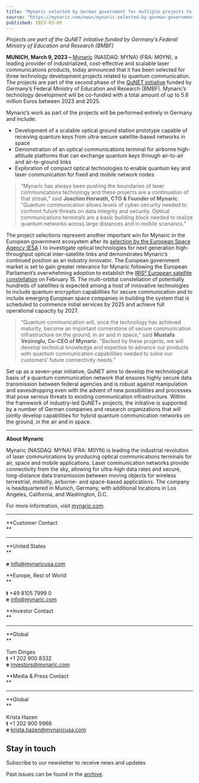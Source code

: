 ```yaml
---
title: "Mynaric selected by German government for multiple projects to develop quantum communication capabilities"
source: "https://mynaric.com/news/mynaric-selected-by-german-government-for-multiple-projects-to-develop-quantum-communication-capabilities/"
published: 2023-03-09
---
```

*Projects are part of the QuNET initiative funded by Germany’s Federal Ministry of Education and Research (BMBF)*

**MUNICH, March 9, 2023 –** [Mynaric](https://mynaric.com/) (NASDAQ: MYNA) (FRA: M0YN), a leading provider of industrialized, cost-effective and scalable laser communications products, today announced that it has been selected for three technology development projects related to quantum communication. The projects are part of the second phase of the [QuNET initiative](https://www.qunet-initiative.de/) funded by Germany’s Federal Ministry of Education and Research (BMBF). Mynaric’s technology development will be co-funded with a total amount of up to 5.6 million Euros between 2023 and 2025.

Mynaric’s work as part of the projects will be performed entirely in Germany and include:

- Development of a scalable optical ground station prototype capable of receiving quantum keys from ultra-secure satellite-based networks in space
- Demonstration of an optical communications terminal for airborne high-altitude platforms that can exchange quantum keys through air-to-air and air-to-ground links
- Exploration of compact optical technologies to enable quantum key and laser communication for fixed and mobile network nodes

> “Mynaric has always been pushing the boundaries of laser communications technology and these projects are a continuation of that streak,” said **Joachim Horwath, CTO & Founder of Mynaric**. “Quantum communication allows levels of cyber-security needed to confront future threats on data integrity and security. Optical communications terminals are a basic building block needed to realize quantum networks across large distances and in mobile scenarios.”

The project selections represent another important win for Mynaric in the European government ecosystem after its [selection by the European Space Agency (ESA](https://mynaric.com/news/mynaric-selected-by-esa-to-investigate-optical-technologies-for-next-generation-high-throughput-optical-inter-satellite-links/) ) to investigate optical technologies for next generation high-throughput optical inter-satellite links and demonstrates Mynaric’s continued position as an industry innovator. The European government market is set to gain greater relevance for Mynaric following the European Parliament’s overwhelming adoption to establish the [IRIS² European satellite constellation](https://defence-industry-space.ec.europa.eu/adoption-european-parliament-iris2-europes-new-infrastructure-resilience-interconnection-security-2023-02-14_en) on February 15. The multi-orbital constellation of potentially hundreds of satellites is expected among a host of innovative technologies to include quantum encryption capabilities for secure communication and to include emerging European space companies in building the system that is scheduled to commence initial services by 2025 and achieve full operational capacity by 2027.

> “Quantum communication will, once the technology has achieved maturity, become an important cornerstone of secure communication infrastructure on the ground, in air and in space,” said **Mustafa Veziroglu, Co-CEO of Mynaric**. “Backed by these projects, we will develop technical knowledge and expertise to advance our products with quantum communication capabilities needed to solve our customers’ future connectivity needs.”

Set up as a seven-year initiative, QuNET aims to develop the technological basis of a quantum communication network that ensures highly secure data transmission between federal agencies and is robust against manipulation and eavesdropping even with the advent of new possibilities and processes that pose serious threats to existing communication infrastructure. Within the framework of industry-led QuNET+ projects, the initiative is supported by a number of German companies and research organizations that will jointly develop capabilities for hybrid quantum communication networks on the ground, in the air and in space.

---

**About Mynaric**

Mynaric (NASDAQ: MYNA) (FRA: M0YN) is leading the industrial revolution of laser communications by producing optical communications terminals for air, space and mobile applications. Laser communication networks provide connectivity from the sky, allowing for ultra-high data rates and secure, long-distance data transmission between moving objects for wireless terrestrial, mobility, airborne- and space-based applications. The company is headquartered in Munich, Germany, with additional locations in Los Angeles, California, and Washington, D.C.

For more information, visit [mynaric.com](https://mynaric.com/).

---

**Customer Contact  
**

---

**United States  
**

**e** [info@mynaricusa.com](https://mynaric.com/news/mynaric-selected-by-german-government-for-multiple-projects-to-develop-quantum-communication-capabilities/)

**Europe, Rest of World  
**

**t** +49 8105 7999 0  
**e** [info@mynaric.com](https://mynaric.com/news/mynaric-selected-by-german-government-for-multiple-projects-to-develop-quantum-communication-capabilities/)

**Investor Contact  
**

---

**Global  
**

Tom Dinges  
**t** +1 202 900 8332  
**e** [investors@mynaric.com](https://mynaric.com/news/mynaric-selected-by-german-government-for-multiple-projects-to-develop-quantum-communication-capabilities/)

**Media & Press Contact  
**

---

**Global  
**

Krista Hazen  
**t** +1 202 900 9966  
**e** [krista.hazen@mynaricusa.com](https://mynaric.com/news/mynaric-selected-by-german-government-for-multiple-projects-to-develop-quantum-communication-capabilities/)

## Stay in touch

Subscribe to our newsletter to receive news and updates

Past issues can be found in the [archive](https://us17.campaign-archive.com/home/?u=7b919ac48d490499a79acff9f&id=aaebe0d6df).
